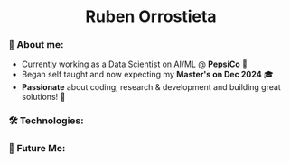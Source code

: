 <h1 align="center"> Ruben Orrostieta </h1>

### 👋 About me:
- Currently working as a Data Scientist on AI/ML @ **PepsiCo** 🥤
- Began self taught and now expecting my **Master's on Dec 2024** 🎓
- **Passionate** about coding, research & development and building great solutions! 🧪

### 🛠️ Technologies:

### 🔮 Future Me: